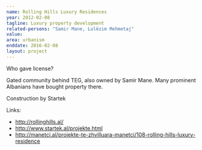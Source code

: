```yaml
---
name: Rolling Hills Luxury Residences
year: 2012-02-08
tagline: Luxury property development
related-persons: "Samir Mane, Lulëzim Mehmetaj"
value:
area: urbanism
enddate: 2016-02-08
layout: project
---
```

Who gave license?

Gated community behind TEG, also owned by Samir Mane. Many prominent Albanians have bought property there.

Construction by Startek



Links:
* <http://rollinghills.al/>
* <http://www.startek.al/projekte.html>
* <http://manetci.al/projekte-te-zhvilluara-manetci/108-rolling-hills-luxury-residence>
